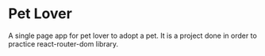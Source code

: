 # Pet Lover
A single page app for pet lover to adopt a pet. It is a project done in order to practice react-router-dom library.
